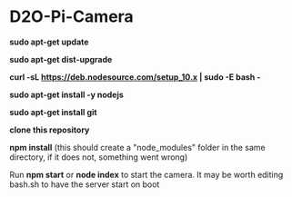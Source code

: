 # D2O-Pi-Camera

**sudo apt-get update**

**sudo apt-get dist-upgrade**

**curl -sL https://deb.nodesource.com/setup_10.x | sudo -E bash -**

**sudo apt-get install -y nodejs**

**sudo apt-get install git**

**clone this repository**

**npm install** (this should create a "node_modules" folder in the same directory, if it does not, something went wrong)

Run **npm start** or **node index** to start the camera. It may be worth editing bash.sh to have the server start on boot
